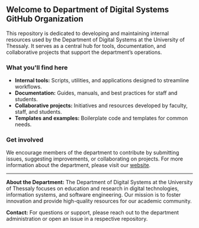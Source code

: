 ## Welcome to Department of Digital Systems GitHub Organization

This repository is dedicated to developing and maintaining internal resources used by the Department of Digital Systems at the University of Thessaly.
It serves as a central hub for tools, documentation, and collaborative projects that support the department’s operations.

### What you'll find here

- **Internal tools:** Scripts, utilities, and applications designed to streamline workflows.
- **Documentation:** Guides, manuals, and best practices for staff and students.
- **Collaborative projects:** Initiatives and resources developed by faculty, staff, and students.
- **Templates and examples:** Boilerplate code and templates for common needs.

### Get involved

We encourage members of the department to contribute by submitting issues, suggesting improvements, or collaborating on projects.
For more information about the department, please visit our [website](https://ds.uth.gr/).

---

**About the Department:**
The Department of Digital Systems at the University of Thessaly focuses on education and research in digital technologies, information systems, and software engineering. Our mission is to foster innovation and provide high-quality resources for our academic community.

**Contact:**
For questions or support, please reach out to the department administration or open an issue in a respective repository.